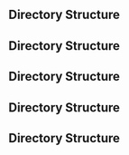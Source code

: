 ## Directory Structure

## Directory Structure

## Directory Structure

## Directory Structure

## Directory Structure

